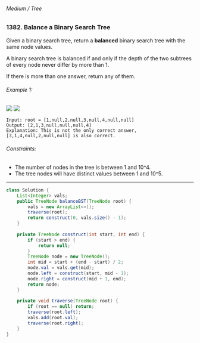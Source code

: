 ###### Medium / Tree

### 1382. Balance a Binary Search Tree

Given a binary search tree, return a **balanced** binary search tree with the same node values.

A binary search tree is balanced if and only if the depth of the two subtrees of every node never differ by more than 1.

If there is more than one answer, return any of them.

 

###### Example 1:

![](https://assets.leetcode.com/uploads/2019/08/22/1515_ex1.png)
![](https://assets.leetcode.com/uploads/2019/08/22/1515_ex1_out.png)
```
Input: root = [1,null,2,null,3,null,4,null,null]
Output: [2,1,3,null,null,null,4]
Explanation: This is not the only correct answer, [3,1,4,null,2,null,null] is also correct.
```

###### Constraints:

* The number of nodes in the tree is between 1 and 10^4.
* The tree nodes will have distinct values between 1 and 10^5.

***

```java
class Solution {
    List<Integer> vals;
    public TreeNode balanceBST(TreeNode root) {
        vals = new ArrayList<>();
        traverse(root);
        return construct(0, vals.size() - 1);
    }
    
    private TreeNode construct(int start, int end) {
        if (start > end) {
            return null;
        }
        TreeNode node = new TreeNode();
        int mid = start + (end - start) / 2;
        node.val = vals.get(mid);
        node.left = construct(start, mid - 1);
        node.right = construct(mid + 1, end);
        return node;
    }
    
    private void traverse(TreeNode root) {
        if (root == null) return;
        traverse(root.left);
        vals.add(root.val);
        traverse(root.right);
    }
}
```

